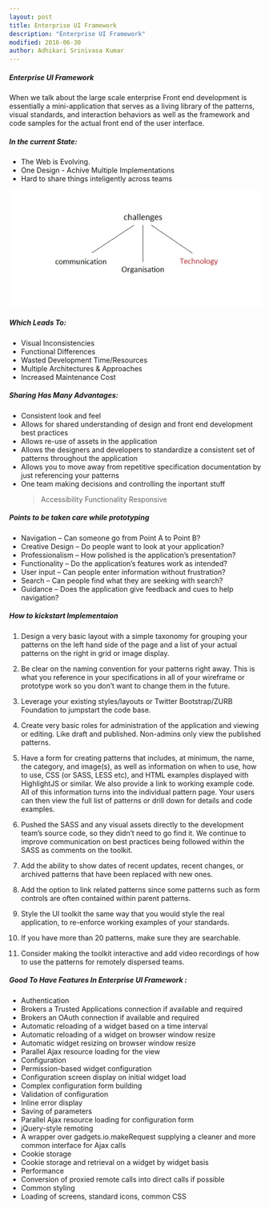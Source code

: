 ```yaml
---
layout: post
title: Enterprise UI Framework
description: "Enterprise UI Framework"
modified: 2016-06-30
author: Adhikari Srinivasa Kumar
---
```


##### Enterprise UI Framework

When we talk about the large scale enterprise Front end development is essentially a mini-application that serves as a living library of the patterns, visual standards, 
and interaction behaviors as well as the framework and code samples for the actual front end of the user interface.

##### In the current State: 

* The Web is Evolving.
* One Design - Achive Multiple Implementations
* Hard to share things inteligently across teams

![challenges](../_assets/images/challenges.jpg)

##### Which Leads To:

* Visual Inconsistencies
* Functional Differences
* Wasted Development Time/Resources
* Multiple Architectures & Approaches
* Increased Maintenance Cost

##### Sharing Has Many Advantages: 

* Consistent look and feel
* Allows for shared understanding of design and front end development best practices
* Allows re-use of assets in the application
* Allows the designers and developers to standardize a consistent set of patterns throughout the application
* Allows you to move away from repetitive specification documentation by just referencing your patterns
* One team making decisions and controlling the inportant stuff
  > Accessibility
  > Functionality
  > Responsive
  
##### Points to be taken care while prototyping 

* Navigation – Can someone go from Point A to Point B?
* Creative Design – Do people want to look at your application?
* Professionalism – How polished is the application’s presentation?
* Functionality – Do the application’s features work as intended?
* User input – Can people enter information without frustration?
* Search – Can people find what they are seeking with search?
* Guidance – Does the application give feedback and cues to help navigation?

##### How to kickstart Implementaion 

1. Design a very basic layout with a simple taxonomy for grouping your patterns on the left hand side of the page and a list of your actual patterns on the right in grid or image display.

2. Be clear on the naming convention for your patterns right away. This is what you reference in your specifications in all of your wireframe or prototype work so you don’t want to change them in the future.

3. Leverage your existing styles/layouts or Twitter Bootstrap/ZURB Foundation to jumpstart the code base.

4. Create very basic roles for administration of the application and viewing or editing. Like draft and published. Non-admins only view the published patterns.

5. Have a form for creating patterns that includes, at minimum, the name, the category, and image(s), as well as information on when to use, how to use, CSS (or SASS, LESS etc), and HTML examples displayed with HighlightJS or similar. We also provide a link to working example code. All of this information turns into the individual pattern page. Your users can then view the full list of patterns or drill down for details and code examples.

6. Pushed the SASS and any visual assets directly to the development team’s source code, so they didn’t need to go find it. We continue to improve communication on best practices being followed within the SASS as comments on the toolkit.

7. Add the ability to show dates of recent updates, recent changes, or archived patterns that have been replaced with new ones.

8. Add the option to link related patterns since some patterns such as form controls are often contained within parent patterns.

9. Style the UI toolkit the same way that you would style the real application, to re-enforce working examples of your standards.

10. If you have more than 20 patterns, make sure they are searchable.

11. Consider making the toolkit interactive and add video recordings of how to use the patterns for remotely dispersed teams.


##### Good To Have Features In Enterprise UI Framework :

* Authentication
* Brokers a Trusted Applications connection if available and required
* Brokers an OAuth connection if available and required
* Automatic reloading of a widget based on a time interval
* Automatic reloading of a widget on browser window resize
* Automatic widget resizing on browser window resize
* Parallel Ajax resource loading for the view
* Configuration
* Permission-based widget configuration
* Configuration screen display on initial widget load
* Complex configuration form building
* Validation of configuration
* Inline error display
* Saving of parameters
* Parallel Ajax resource loading for configuration form
* jQuery-style remoting
* A wrapper over gadgets.io.makeRequest supplying a cleaner and more common interface for Ajax calls
* Cookie storage
* Cookie storage and retrieval on a widget by widget basis
* Performance
* Conversion of proxied remote calls into direct calls if possible
* Common styling
* Loading of screens, standard icons, common CSS






